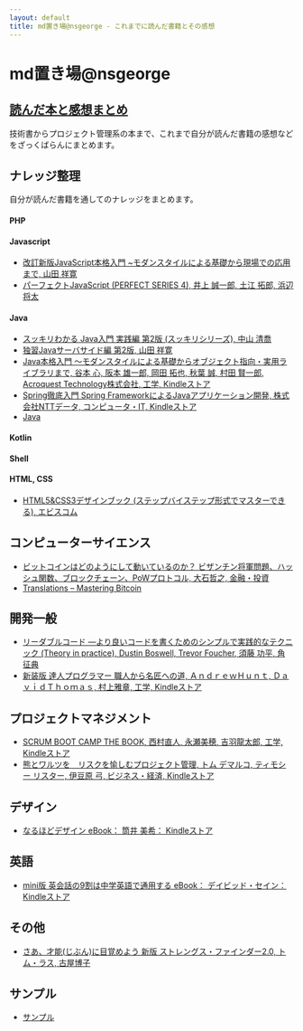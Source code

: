 ```yaml
---
layout: default
title: md置き場@nsgeorge - これまでに読んだ書籍とその感想
---
```


# md置き場@nsgeorge

## [読んだ本と感想まとめ](books/index.md)

技術書からプロジェクト管理系の本まで、これまで自分が読んだ書籍の感想などをざっくばらんにまとめます。

## ナレッジ整理

自分が読んだ書籍を通してのナレッジをまとめます。

#### PHP

#### Javascript

 - [改訂新版JavaScript本格入門 ~モダンスタイルによる基礎から現場での応用まで, 山田 祥寛](https://www.amazon.co.jp/gp/product/477418411X/ref=oh_aui_detailpage_o01_s00?ie=UTF8&psc=1)
 - [パーフェクトJavaScript (PERFECT SERIES 4), 井上 誠一郎, 土江 拓郎, 浜辺 将太](https://www.amazon.co.jp/gp/product/477414813X/ref=oh_aui_detailpage_o07_s00?ie=UTF8&psc=1)

#### Java

 - [スッキリわかる Java入門 実践編 第2版 (スッキリシリーズ), 中山 清喬](https://www.amazon.co.jp/gp/product/4844336770/ref=oh_aui_detailpage_o04_s00?ie=UTF8&psc=1)
 - [独習Javaサーバサイド編 第2版, 山田 祥寛](https://www.amazon.co.jp/gp/product/4798130494/ref=oh_aui_detailpage_o02_s00?ie=UTF8&psc=1)
 - [Java本格入門 ～モダンスタイルによる基礎からオブジェクト指向・実用ライブラリまで, 谷本 心, 阪本 雄一郎, 岡田 拓也, 秋葉 誠, 村田 賢一郎, Acroquest Technology株式会社, 工学, Kindleストア](https://www.amazon.co.jp/gp/product/B071D8RYR5/ref=oh_aui_d_detailpage_o00_?ie=UTF8&psc=1)
 - [Spring徹底入門 Spring FrameworkによるJavaアプリケーション開発, 株式会社NTTデータ, コンピュータ・IT, Kindleストア](https://www.amazon.co.jp/gp/product/B01IEWNLBU/ref=oh_aui_d_detailpage_o01_?ie=UTF8&psc=1)
 - [Java](programming_language/java.md)

#### Kotlin

#### Shell

#### HTML, CSS

 - [HTML5&CSS3デザインブック (ステップバイステップ形式でマスターできる), エビスコム](https://www.amazon.co.jp/HTML5-CSS3%E3%83%87%E3%82%B6%E3%82%A4%E3%83%B3%E3%83%96%E3%83%83%E3%82%AF-%E3%82%B9%E3%83%86%E3%83%83%E3%83%97%E3%83%90%E3%82%A4%E3%82%B9%E3%83%86%E3%83%83%E3%83%97%E5%BD%A2%E5%BC%8F%E3%81%A7%E3%83%9E%E3%82%B9%E3%82%BF%E3%83%BC%E3%81%A7%E3%81%8D%E3%82%8B-%E3%82%A8%E3%83%93%E3%82%B9%E3%82%B3%E3%83%A0/dp/4883379647/ref=sr_1_1?ie=UTF8&qid=1528213176&sr=8-1&keywords=html5+css3+%E3%83%87%E3%82%B6%E3%82%A4%E3%83%B3%E3%83%96%E3%83%83%E3%82%AF)

## コンピューターサイエンス

 - [ビットコインはどのようにして動いているのか？ ビザンチン将軍問題、ハッシュ関数、ブロックチェーン、PoWプロトコル, 大石哲之, 金融・投資](https://www.amazon.co.jp/%E3%83%93%E3%83%83%E3%83%88%E3%82%B3%E3%82%A4%E3%83%B3%E3%81%AF%E3%81%A9%E3%81%AE%E3%82%88%E3%81%86%E3%81%AB%E3%81%97%E3%81%A6%E5%8B%95%E3%81%84%E3%81%A6%E3%81%84%E3%82%8B%E3%81%AE%E3%81%8B%EF%BC%9F-%E3%83%93%E3%82%B6%E3%83%B3%E3%83%81%E3%83%B3%E5%B0%86%E8%BB%8D%E5%95%8F%E9%A1%8C%E3%80%81%E3%83%8F%E3%83%83%E3%82%B7%E3%83%A5%E9%96%A2%E6%95%B0%E3%80%81%E3%83%96%E3%83%AD%E3%83%83%E3%82%AF%E3%83%81%E3%82%A7%E3%83%BC%E3%83%B3%E3%80%81PoW%E3%83%97%E3%83%AD%E3%83%88%E3%82%B3%E3%83%AB-%E5%A4%A7%E7%9F%B3%E5%93%B2%E4%B9%8B-ebook/dp/B00IZGMCFC)
 - [Translations – Mastering Bitcoin](https://bitcoinbook.info/translations-of-mastering-bitcoin/)

## 開発一般

 - [リーダブルコード ―より良いコードを書くためのシンプルで実践的なテクニック (Theory in practice), Dustin Boswell, Trevor Foucher, 須藤 功平, 角 征典](https://www.amazon.co.jp/%E3%83%AA%E3%83%BC%E3%83%80%E3%83%96%E3%83%AB%E3%82%B3%E3%83%BC%E3%83%89-%E2%80%95%E3%82%88%E3%82%8A%E8%89%AF%E3%81%84%E3%82%B3%E3%83%BC%E3%83%89%E3%82%92%E6%9B%B8%E3%81%8F%E3%81%9F%E3%82%81%E3%81%AE%E3%82%B7%E3%83%B3%E3%83%97%E3%83%AB%E3%81%A7%E5%AE%9F%E8%B7%B5%E7%9A%84%E3%81%AA%E3%83%86%E3%82%AF%E3%83%8B%E3%83%83%E3%82%AF-Theory-practice-Boswell/dp/4873115655/ref=sr_1_1?ie=UTF8&qid=1528212971&sr=8-1&keywords=%E3%83%AA%E3%83%BC%E3%83%80%E3%83%96%E3%83%AB%E3%82%B3%E3%83%BC%E3%83%89)
 - [新装版 達人プログラマー 職人から名匠への道, ＡｎｄｒｅｗＨｕｎｔ, ＤａｖｉｄＴｈｏｍａｓ, 村上雅章, 工学, Kindleストア](https://www.amazon.co.jp/gp/product/B06W567M44/ref=oh_aui_d_detailpage_o06_?ie=UTF8&psc=1)

## プロジェクトマネジメント

 - [SCRUM BOOT CAMP THE BOOK, 西村直人, 永瀬美穂, 吉羽龍太郎, 工学, Kindleストア](https://www.amazon.co.jp/dp/B00DIM6BMI/ref=dp-kindle-redirect?_encoding=UTF8&btkr=1)
 - [熊とワルツを　リスクを愉しむプロジェクト管理, トム デマルコ, ティモシー リスター, 伊豆原 弓, ビジネス・経済, Kindleストア](https://www.amazon.co.jp/gp/product/B00F4QOMWM/ref=oh_aui_d_detailpage_o01_?ie=UTF8&psc=1)

## デザイン

 - [なるほどデザイン eBook： 筒井 美希： Kindleストア](https://www.amazon.co.jp/gp/product/B012VJNW6Q/ref=oh_aui_d_detailpage_o03_?ie=UTF8&psc=1)

## 英語

 - [mini版 英会話の9割は中学英語で通用する eBook： デイビッド・セイン： Kindleストア](https://www.amazon.co.jp/gp/product/B00DJ2MQ4E/ref=oh_aui_d_detailpage_o02_?ie=UTF8&psc=1)

## その他

 - [さあ、才能(じぶん)に目覚めよう 新版 ストレングス・ファインダー2.0, トム・ラス, 古屋博子](https://www.amazon.co.jp/gp/product/4532321433/ref=oh_aui_detailpage_o05_s00?ie=UTF8&psc=1)

## サンプル

 - [サンプル](sample/sample.html)
